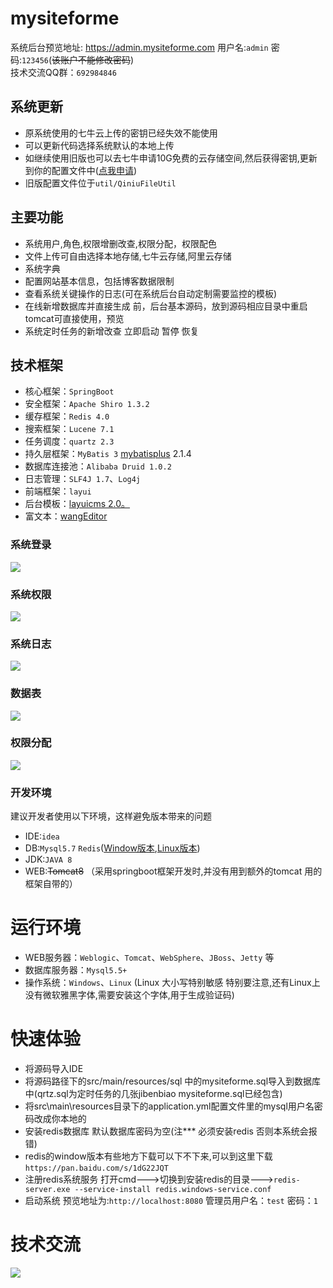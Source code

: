 # mysiteforme
系统后台预览地址: https://admin.mysiteforme.com 用户名:`admin`  密码:`123456`(<del>该账户不能修改密码</del>)<br/>
技术交流QQ群：`692984846`<br/>
## 系统更新
* 原系统使用的七牛云上传的密钥已经失效不能使用
* 可以更新代码选择系统默认的本地上传
* 如继续使用旧版也可以去七牛申请10G免费的云存储空间,然后获得密钥,更新到你的配置文件中(<a href="https://portal.qiniu.com/signup?code=3l8cqxdoe8jf6" target="_blank">点我申请</a>)
* 旧版配置文件位于`util/QiniuFileUtil`
## 主要功能
* 系统用户,角色,权限增删改查,权限分配，权限配色<br/>
* 文件上传可自由选择本地存储,七牛云存储,阿里云存储
* 系统字典<br/>
* 配置网站基本信息，包括博客数据限制<br/>
* 查看系统关键操作的日志(可在系统后台自动定制需要监控的模板)<br/>
* 在线新增数据库并直接生成 前，后台基本源码，放到源码相应目录中重启tomcat可直接使用，预览<br/>
* 系统定时任务的新增改查 立即启动 暂停 恢复<br/>

## 技术框架
* 核心框架：`SpringBoot`
* 安全框架：`Apache Shiro 1.3.2`
* 缓存框架：`Redis 4.0`
* 搜索框架：`Lucene 7.1`
* 任务调度：`quartz 2.3`
* 持久层框架：`MyBatis 3` <a href="http://baomidou.oschina.io/mybatis-plus-doc/#/" target="_blank">mybatisplus</a> 2.1.4
* 数据库连接池：`Alibaba Druid 1.0.2`
* 日志管理：`SLF4J 1.7`、`Log4j`
* 前端框架：`layui`
* 后台模板：<a href="http://layuicms.gitee.io/layuicms2.0/index.html" target="_blank">layuicms 2.0。</a>
* 富文本：<a href="http://www.wangeditor.com/" target="_blank">wangEditor</a>

### 系统登录
![](/src/main/resources/static/images/%E7%99%BB%E5%BD%95%E9%A1%B5.png)
### 系统权限
![](/src/main/resources/static/images/%E6%9D%83%E9%99%90%E5%88%86%E9%85%8D.png)
### 系统日志
![](/src/main/resources/static/images/%E7%B3%BB%E7%BB%9F%E6%97%A5%E5%BF%97.png)
### 数据表
![](/src/main/resources/static/images/%E6%95%B0%E6%8D%AE%E8%A1%A8.png)
### 权限分配
![](/src/main/resources/static/images/%E7%B3%BB%E7%BB%9F%E6%9D%83%E9%99%90.png)

### 开发环境
建议开发者使用以下环境，这样避免版本带来的问题
* IDE:`idea`
* DB:`Mysql5.7`  `Redis`(<a href="https://github.com/MicrosoftArchive/redis/releases" target="_blank">Window版本</a>,<a href="https://redis.io/download" target="_blank">Linux版本</a>)
* JDK:`JAVA 8`
* WEB:<del>Tomcat8</del> （采用springboot框架开发时,并没有用到额外的tomcat 用的框架自带的）

# 运行环境
* WEB服务器：`Weblogic`、`Tomcat`、`WebSphere`、`JBoss`、`Jetty` 等
* 数据库服务器：`Mysql5.5+`
* 操作系统：`Windows`、`Linux` (Linux 大小写特别敏感 特别要注意,还有Linux上没有微软雅黑字体,需要安装这个字体,用于生成验证码)

# 快速体验
* 将源码导入IDE 
* 将源码路径下的src/main/resources/sql 中的mysiteforme.sql导入到数据库中(qrtz.sql为定时任务的几张jibenbiao mysiteforme.sql已经包含)
* 将src\main\resources目录下的application.yml配置文件里的mysql用户名密码改成你本地的
* 安装redis数据库 默认数据库密码为空(注*** 必须安装redis 否则本系统会报错)
* redis的window版本有些地方下载可以下不下来,可以到这里下载`https://pan.baidu.com/s/1dG22JQT`  
* 注册redis系统服务 打开cmd--->切换到安装redis的目录--->`redis-server.exe --service-install redis.windows-service.conf`
* 启动系统 预览地址为:`http://localhost:8080`  管理员用户名：`test` 密码：`1`

# 技术交流<br/>
![](https://static.mysiteforme.com/28104140.png?raw=true)

